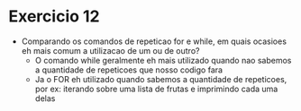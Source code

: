 # Exercicio 12

+ Comparando os comandos de repeticao for e while, em quais ocasioes eh mais comum a utilizacao de um ou de outro?
    + O comando while geralmente eh mais utilizado quando nao sabemos a quantidade de repeticoes que nosso codigo fara
    + Ja o FOR eh utilizado quando sabemos a quantidade de repeticoes, por ex: iterando sobre uma lista de frutas e imprimindo cada uma delas
